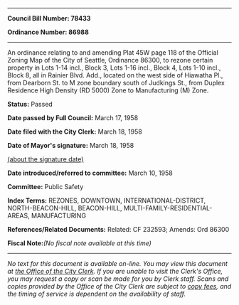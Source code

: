 

********

**Council Bill Number: 78433**
   
**Ordinance Number: 86988**
********

 An ordinance relating to and amending Plat 45W page 118 of the Official Zoning Map of the City of Seattle, Ordinance 86300, to rezone certain property in Lots 1-14 incl., Block 3, Lots 1-16 incl., Block 4, Lots 1-10 incl., Block 8, all in Rainier Blvd. Add., located on the west side of Hiawatha Pl., from Dearborn St. to M zone boundary south of Judkings St., from Duplex Residence High Density (RD 5000) Zone to Manufacturing (M) Zone.

**Status:** Passed
   
**Date passed by Full Council:** March 17, 1958
   
**Date filed with the City Clerk:** March 18, 1958
   
**Date of Mayor's signature:** March 18, 1958
   
[(about the signature date)](/~public/approvaldate.htm)
   
   
   
**Date introduced/referred to committee:** March 10, 1958
   
**Committee:** Public Safety
   
   
**Index Terms:** REZONES, DOWNTOWN, INTERNATIONAL-DISTRICT, NORTH-BEACON-HILL, BEACON-HILL, MULTI-FAMILY-RESIDENTIAL-AREAS, MANUFACTURING

**References/Related Documents:** Related: CF 232593; Amends: Ord 86300

**Fiscal Note:**_(No fiscal note available at this time)_
********

_No text for this document is available on-line. You may view this document at [the Office of the City Clerk](http://www.seattle.gov/leg/clerk/contactUs.htm). If you are unable to visit the Clerk's Office, you may request a copy or scan be made for you by Clerk staff. Scans and copies provided by the Office of the City Clerk are subject to [copy fees](http://clerk.seattle.gov/~public/clerkfees.htm), and the timing of service is dependent on the availability of staff._

